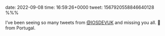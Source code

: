 date: 2022-09-08
time: 16:59:26+0000
tweet: 1567920558846640128
%%%

I’ve been seeing so many tweets from [@IOSDEVUK](https://twitter.com/IOSDEVUK) and missing you all. 👋 from Portugal.
